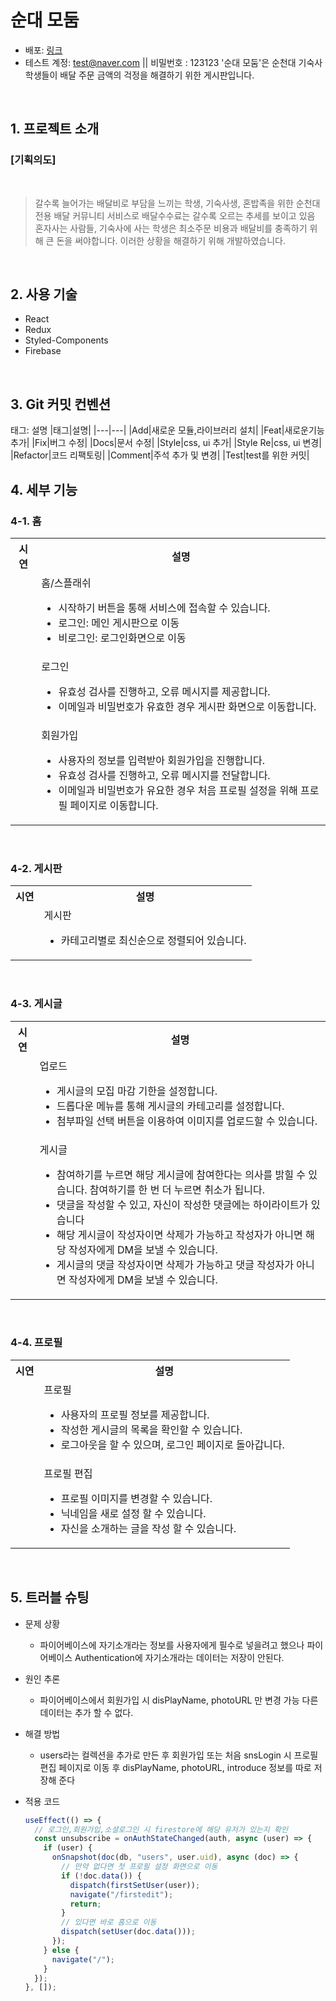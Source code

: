 # 순대 모둠

- 배포: [링크](https://munseunggyu.github.io/sundae_modum/)
- 테스트 계정: test@naver.com || 비밀번호 : 123123
  '순대 모둠'은 순천대 기숙사 학생들이 배달 주문 금액의 걱정을 해결하기 위한 게시판입니다.

<br>

## 1. 프로젝트 소개

### [기획의도]

<br />

> 갈수록 늘어가는 배달비로 부담을 느끼는 학생, 기숙사생, 혼밥족을 위한 순천대 전용 배달 커뮤니티 서비스로 배달수수료는 갈수록 오르는 추세를 보이고 있음 혼자사는 사람들, 기숙사에 사는 학생은 최소주문 비용과 배달비를 충족하기 위해 큰 돈을 써야합니다. 이러한 상황을 해결하기 위해 개발하였습니다.

<br />

## 2. 사용 기술

- React
- Redux
- Styled-Components
- Firebase

<br>

## 3. Git 커밋 컨벤션

태그: 설명
|태그|설명|
|---|---|
|Add|새로운 모듈,라이브러리 설치|
|Feat|새로운기능추가|
|Fix|버그 수정|
|Docs|문서 수정|
|Style|css, ui 추가|
|Style Re|css, ui 변경|
|Refactor|코드 리팩토링|
|Comment|주석 추가 및 변경|
|Test|test를 위한 커밋|

## 4. 세부 기능

### 4-1. 홈

<table>
    <tbody>
        <tr></tr>
        <tr>
            <th>시연</th>
            <th>설명</th>
        </tr>
        <tr>
            <td><img src="https://user-images.githubusercontent.com/84954439/207517508-16987c5f-bc9f-42fa-8481-8031f3bc664d.gif"
                    alt=""></td>
            <td>홈/스플래쉬<ul>
                    <li>시작하기 버튼을 통해 서비스에 접속할 수 있습니다.</li>
                    <li>로그인: 메인 게시판으로 이동</li>
                    <li>비로그인: 로그인화면으로 이동</li>
                </ul>
            </td>
        </tr>
        <tr></tr>
        <tr>
            <td><img src="https://user-images.githubusercontent.com/84954439/207518512-5769b6c5-b16b-4156-bed7-cb7e2554f5f3.gif"
                    alt=""></td>
            <td>로그인<ul>
                    <li>유효성 검사를 진행하고, 오류 메시지를 제공합니다. </li>
                    <li>이메일과 비밀번호가 유효한 경우 게시판 화면으로 이동합니다.</li>
                </ul>
            </td>
        </tr>
        <tr></tr>
        <tr>
            <td><img src="https://user-images.githubusercontent.com/84954439/207519246-27fe3ca3-5701-492e-8e43-784708f943c2.gif"
                    alt=""></td>
            <td>회원가입<ul>
                    <li>사용자의 정보를 입력받아 회원가입을 진행합니다.</li>
                    <li>유효성 검사를 진행하고, 오류 메시지를 전달합니다.</li>
                    <li>이메일과 비밀번호가 유요한 경우 처음 프로필 설정을 위해 프로필 페이지로 이동합니다.</li>
                </ul>
            </td>
        </tr>
    </tbody>
</table>
    
<br>
    
### 4-2. 게시판
<table>
    <tbody>
        <tr></tr>
        <tr>
            <th>시연</th>
            <th>설명</th>
        </tr>
        <tr>
            <td><img src="https://user-images.githubusercontent.com/84954439/207519660-ce7ef565-c69d-459d-8ad8-6b5b2ab8f752.gif"
                    alt=""></td>
            <td>게시판<ul>
                    <li>카테고리별로 최신순으로 정렬되어 있습니다.</li>
                </ul>
            </td>
        </tr>
    </tbody>
</table>
<br>

### 4-3. 게시글

<table>
    <tbody>
        <tr></tr>
        <tr>
            <th>시연</th>
            <th>설명</th>
        </tr>
        <tr>
            <td><img src="https://user-images.githubusercontent.com/84954439/207521427-045d55aa-8378-44e8-99ab-f66f56260df0.gif"
                    alt=""></td>
            <td>업로드<ul>
                    <li>게시글의 모집 마감 기한을 설정합니다.</li>
                    <li>드롭다운 메뉴를 통해 게시글의 카테고리를 설정합니다.</li>
                    <li>첨부파일 선택 버튼을 이용하여 이미지를 업로드할 수 있습니다.</li>
                </ul>
            </td>
        </tr>
        <tr></tr>
        <tr>
            <td><img src="https://user-images.githubusercontent.com/84954439/207524198-501df60d-ed0d-4c40-a495-a4085b49fca7.gif"
                    alt=""></td>
            <td>게시글<ul>
                    <li>참여하기를 누르면 해당 게시글에 참여한다는 의사를 밝힐 수 있습니다. 참여하기를 한 번 더 누르면 취소가 됩니다.</li>
                    <li>댓글을 작성할 수 있고, 자신이 작성한 댓글에는 하이라이트가 있습니다</li>
                    <li>해당 게시글이 작성자이면 삭제가 가능하고 작성자가 아니면 해당 작성자에게 DM을 보낼 수 있습니다.</li>
                    <li>게시글의 댓글 작성자이면 삭제가 가능하고 댓글 작성자가 아니면 작성자에게 DM을 보낼 수 있습니다.</li>
                </ul>
            </td>
        </tr>
    </tbody>
</table>
<br>

### 4-4. 프로필

<table>
    <tbody>
        <tr></tr>
        <tr>
            <th>시연</th>
            <th>설명</th>
        </tr>
        <tr>
            <td><img src="https://user-images.githubusercontent.com/84954439/207524848-e4725342-730f-4fad-8eb1-fc4e1a08bf2b.gif"
                    alt=""></td>
            <td>프로필<ul>
                    <li>사용자의 프로필 정보를 제공합니다.</li>
                    <li>작성한 게시글의 목록을 확인할 수 있습니다.</li>
                    <li>로그아웃을 할 수 있으며, 로그인 페이지로 돌아갑니다.</li>
                </ul>
            </td>
        </tr>
        <tr></tr>
        <tr>
            <td><img src="https://user-images.githubusercontent.com/84954439/207526031-b8792335-ad66-4f60-9a25-12c606466278.gif"
                    alt=""></td>
            <td>프로필 편집<ul>
                    <li>프로필 이미지를 변경할 수 있습니다.</li>
                    <li>닉네임을 새로 설정 할 수 있습니다.</li>
                    <li>자신을 소개하는 글을 작성 할 수 있습니다.</li>
                </ul>
            </td>
        </tr>
    </tbody>
</table>

<br>

## 5. 트러블 슈팅

- 문제 상황
  - 파이어베이스에 자기소개라는 정보를 사용자에게 필수로 넣을려고 했으나 파이어베이스 Authentication에 자기소개라는 데이터는 저장이 안된다.
- 원인 추론
  - 파이어베이스에서 회원가입 시 disPlayName, photoURL 만 변경 가능 다른 데이터는 추가 할 수 없다.
- 해결 방법
  - users라는 컬렉션을 추가로 만든 후 회원가입 또는 처음 snsLogin 시 프로필 편집 페이지로 이동 후 disPlayName, photoURL, introduce 정보를 따로 저장해 준다
- 적용 코드

  ```js
  useEffect(() => {
    // 로그인,회원가입,소셜로그인 시 firestore에 해당 유저가 있는지 확인
    const unsubscribe = onAuthStateChanged(auth, async (user) => {
      if (user) {
        onSnapshot(doc(db, "users", user.uid), async (doc) => {
          // 만약 없다면 첫 프로필 설정 화면으로 이동
          if (!doc.data()) {
            dispatch(firstSetUser(user));
            navigate("/firstedit");
            return;
          }
          // 있다면 바로 홈으로 이동
          dispatch(setUser(doc.data()));
        });
      } else {
        navigate("/");
      }
    });
  }, []);
  ```
